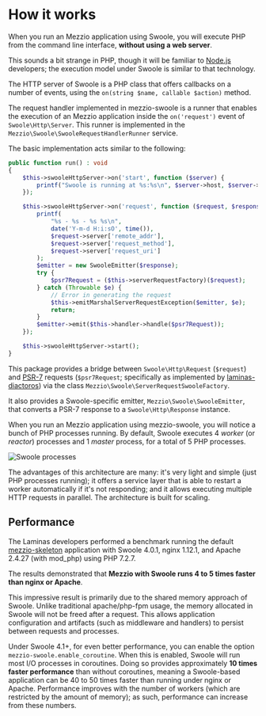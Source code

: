 # How it works

When you run an Mezzio application using Swoole, you will execute PHP from
the command line interface, **without using a web server**.

This sounds a bit strange in PHP, though it will be familiar to [Node.js](https://nodejs.org)
developers; the execution model under Swoole is similar to that technology.

The HTTP server of Swoole is a PHP class that offers callbacks on a number of events,
using the `on(string $name, callable $action)` method.

The request handler implemented in mezzio-swoole is a runner that
enables the execution of an Mezzio application inside the `on('request')`
event of `Swoole\Http\Server`. This runner is implemented in the
`Mezzio\Swoole\SwooleRequestHandlerRunner` service.

The basic implementation acts similar to the following:

```php
public function run() : void
{
    $this->swooleHttpServer->on('start', function ($server) {
        printf("Swoole is running at %s:%s\n", $server->host, $server->port);
    });

    $this->swooleHttpServer->on('request', function ($request, $response) {
        printf(
            "%s - %s - %s %s\n",
            date('Y-m-d H:i:sO', time()),
            $request->server['remote_addr'],
            $request->server['request_method'],
            $request->server['request_uri']
        );
        $emitter = new SwooleEmitter($response);
        try {
            $psr7Request = ($this->serverRequestFactory)($request);
        } catch (Throwable $e) {
            // Error in generating the request
            $this->emitMarshalServerRequestException($emitter, $e);
            return;
        }
        $emitter->emit($this->handler->handle($psr7Request));
    });

    $this->swooleHttpServer->start();
}
```

This package provides a bridge between `Swoole\Http\Request` (`$request`) and
[PSR-7](https://www.php-fig.org/psr/psr-7/) requests (`$psr7Request`;
specifically as implemented by [laminas-diactoros](https://docs.laminas.dev/laminas-diactoros))
via the class `Mezzio\Swoole\ServerRequestSwooleFactory`.

It also provides a Swoole-specific emitter, `Mezzio\Swoole\SwooleEmitter`,
that converts a PSR-7 response to a `Swoole\Http\Response` instance.

When you run an Mezzio application using mezzio-swoole, you will
notice a bunch of PHP processes running. By default, Swoole executes 4 *worker*
(or *reactor*) processes and 1 *master* process, for a total of 5 PHP processes.

![Swoole processes](../images/diagram_swoole.png)

The advantages of this architecture are many: it's very light and simple (just
PHP processes running); it offers a service layer that is able to restart a
worker automatically if it's not responding; and it allows executing multiple
HTTP requests in parallel. The architecture is built for scaling.

## Performance

The Laminas developers performed a benchmark running the default [mezzio-skeleton](https://github.com/mezzio/mezzio-skeleton)
application with Swoole 4.0.1, nginx 1.12.1, and Apache 2.4.27 (with mod_php)
using PHP 7.2.7.

The results demonstrated that **Mezzio with Swoole runs 4 to 5 times faster
than nginx or Apache**.

This impressive result is primarily due to the shared memory approach of Swoole.
Unlike traditional apache/php-fpm usage, the memory allocated in Swoole will not
be freed after a request. This allows application configuration and artifacts
(such as middleware and handlers) to persist between requests and processes.

Under Swoole 4.1+, for even better performance, you can enable the option
`mezzio-swoole.enable_coroutine`. When this
is enabled, Swoole will run most I/O processes in coroutines. Doing so provides
approximately **10 times faster performance** than without coroutines, meaning a
Swoole-based application can be 40 to 50 times faster than running under nginx
or Apache. Performance improves with the number of workers (which are restricted
by the amount of memory); as such, performance can increase from these numbers.
